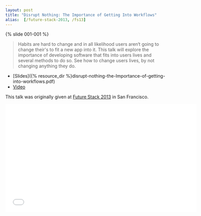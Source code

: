 ```yaml
---
layout: post
title: "Disrupt Nothing: The Importance of Getting Into Workflows"
alias:  [/future-stack-2013, /fs13]
---
```


{% slide 001-001 %}

> Habits are hard to change and in all likelihood users aren‘t going to change their's to fit a new app into it. This talk will explore the importance of developing software that fits into users lives and several methods to do so. See how to change users lives, by not changing anything they do.


- [Slides]({% resource_dir %}disrupt-nothing-the-Importance-of-getting-into-workflows.pdf)
- [Video](http://www.youtube.com/watch?v=b5P3EEOV_oc#t=68)

This talk was originally given at [Future Stack 2013](http://futurestack.io) in San Francisco.

<div class="wide slide-container"><iframe width="597" height="336" src="//www.youtube.com/embed/b5P3EEOV_oc?rel=0" frameborder="0" allowfullscreen></iframe></div>
